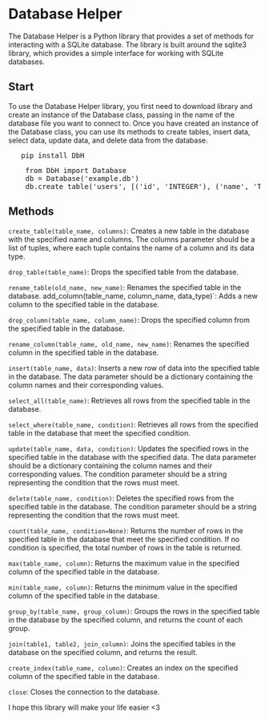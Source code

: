 # Database Helper  

The Database Helper is a Python library that provides a set of methods for interacting with a SQLite database. The library is built around the sqlite3 library, which provides a simple interface for working with SQLite databases.


## Start

To use the Database Helper library, you first need to download library and create an instance of the Database class, passing in the name of the database file you want to connect to. Once you have created an instance of the Database class, you can use its methods to create tables, insert data, select data, update data, and delete data from the database.

<pre>
   pip install DbH
</pre>

<pre>
    from DbH import Database
    db = Database('example.db')
    db.create_table('users', [('id', 'INTEGER'), ('name', 'TEXT')
</pre>

## Methods

`create_table(table_name, columns)`: Creates a new table in the database with the specified name and columns. The columns parameter should be a list of tuples, where each tuple contains the name of a column and its data type.

`drop_table(table_name)`: Drops the specified table from the database.

`rename_table(old_name, new_name)`: Renames the specified table in the database.
add_column(table_name, column_name, data_type)`: Adds a new column to the specified table in the database.

`drop_column(table_name, column_name)`: Drops the specified column from the specified table in the database.

`rename_column(table_name, old_name, new_name)`: Renames the specified column in the specified table in the database.

`insert(table_name, data)`: Inserts a new row of data into the specified table in the database. The data parameter should be a dictionary containing the column names and their corresponding values.

`select_all(table_name)`: Retrieves all rows from the specified table in the database.

`select_where(table_name, condition)`: Retrieves all rows from the specified table in the database that meet the specified condition.

`update(table_name, data, condition)`: Updates the specified rows in the specified table in the database with the specified data. The data parameter should be a dictionary containing the column names and their corresponding values. The condition parameter should be a string representing the condition that the rows must meet.

`delete(table_name, condition)`: Deletes the specified rows from the specified table in the database. The condition parameter should be a string representing the condition that the rows must meet.

`count(table_name, condition=None)`: Returns the number of rows in the specified table in the database that meet the specified condition. If no condition is specified, the total number of rows in the table is returned.

`max(table_name, column)`: Returns the maximum value in the specified column of the specified table in the database.

`min(table_name, column)`: Returns the minimum value in the specified column of the specified table in the database.

`group_by(table_name, group_column)`: Groups the rows in the specified table in the database by the specified column, and returns the count of each group.

`join(table1, table2, join_column)`: Joins the specified tables in the database on the specified column, and returns the result.

`create_index(table_name, column)`: Creates an index on the specified column of the specified table in the database.

`close`: Closes the connection to the database.  


I hope this library will make your life easier <3
